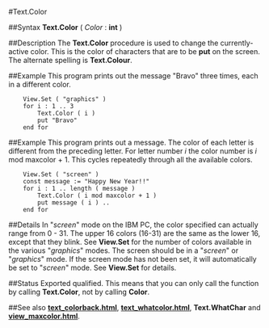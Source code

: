 
#Text.Color

##Syntax
**Text.Color** ( _Color_ : **int** )



##Description
The **Text.Color** procedure is used to change the currently-active color. This is the color of characters that are to be **put** on the screen. The alternate spelling is **Text.Colour**.



##Example
This program prints out the message "Bravo" three times, each in a different color.


        View.Set ( "graphics" )
        for i : 1 .. 3
            Text.Color ( i )
            put "Bravo"
        end for
##Example
This program prints out a message. The color of each letter is different from the preceding letter. For letter number _i_ the color number is _i_ mod maxcolor + 1. This cycles repeatedly through all the available colors.


        View.Set ( "screen" )
        const message := "Happy New Year!!"
        for i : 1 .. length ( message )
            Text.Color ( i mod maxcolor + 1 )
            put message ( i ) ..
        end for
##Details
In "_screen_" mode on the IBM PC, the color specified can actually range from 0 - 31. The upper 16 colors (16-31) are the same as the lower 16, except that they blink.
See **View.Set** for the number of colors available in the various "_graphics_" modes.
The screen should be in a "_screen_" or "_graphics_" mode. If the screen mode has not been set, it will automatically be set to "_screen_" mode. See **View.Set** for details.



##Status
Exported qualified.
This means that you can only call the function by calling **Text.Color**, not by calling **Color**.



##See also
**[text_colorback.html](Text.ColorBack)**, **[text_whatcolor.html](Text.WhatColor)**, **Text.WhatChar** and **[view_maxcolor.html](View.maxcolor)**.


